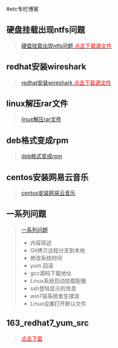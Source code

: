 #etc专栏博客

## 硬盘挂载出现ntfs问题
> [硬盘挂载出现ntfs问题](硬盘挂载出现ntfs问题.md)<a href="./Download/硬盘挂载出现ntfs问题.md.tar.gz"><font color="red"> 点击下载源文件</font></a>


## redhat安装wireshark
> [redhat安装wireshark](redhat安装wireshark.md)<a href="./Download/redhat安装wireshark.md.tar.gz"><font color="red"> 点击下载源文件</font></a>

## linux解压rar文件 
> [linux解压rar文件](18linux解压rar文件.md)

## deb格式变成rpm 
> [deb格式变成rpm](19deb格式变成rpm.md)

## centos安装网易云音乐 
> [centos安装网易云音乐](02centos安装网易云音乐.md)

## 一系列问题
> [一系列问题](./一系列问题.md)
> 
>* 内容简述
>  * Git拷贝远程分支到本地
>  * 修改系统时间
>  * yum 回滚
>  * gcc源码下载地址
>  * Linux系统启动挂载配置
>  * ssh登陆显示的信息
>  * win7装系统发生错误
>  * Linux设置打开默认文件

## 163_redhat7_yum_src
> <a href="./Download/163.repo"><font color="red"> 点击下载</font></a>
